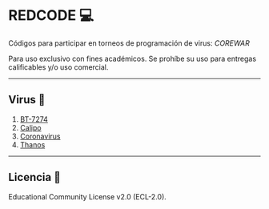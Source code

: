 # REDCODE 💻
Códigos para participar en torneos de programación de virus: *COREWAR*

Para uso exclusivo con fines académicos. Se prohíbe su uso para entregas calificables y/o uso comercial.
***
## Virus 🦠
1. [BT-7274](#)
2. [Calipo](#)
3. [Coronavirus](#)
4. [Thanos](#)
***
## Licencia 📄
Educational Community License v2.0 (ECL-2.0).
